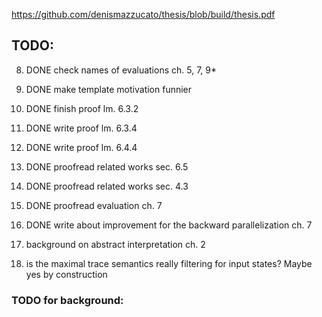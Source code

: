 https://github.com/denismazzucato/thesis/blob/build/thesis.pdf

## TODO:

8.  DONE check names of evaluations ch. 5, 7, 9*
11. DONE make template motivation funnier
1.  DONE finish proof lm. 6.3.2
2.  DONE write proof lm. 6.3.4
3.  DONE write proof lm. 6.4.4
6.  DONE proofread related works sec. 6.5
5.  DONE proofread related works sec. 4.3
7.  DONE proofread evaluation ch. 7
9.  DONE write about improvement for the backward parallelization ch. 7


10. background on abstract interpretation ch. 2
12. is the maximal trace semantics really filtering for input states? Maybe yes by construction

### TODO for background:
